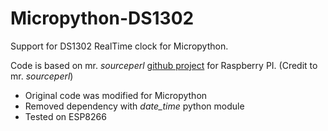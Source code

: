 # Micropython-DS1302
Support for DS1302 RealTime clock for Micropython. 

Code is based on mr. *sourceperl* [github
project](https://github.com/sourceperl/rpi.rtc) for Raspberry PI. (Credit to mr. *sourceperl*) 

- Original code was modified for Micropython 
- Removed dependency with *date_time* python module
- Tested on ESP8266

